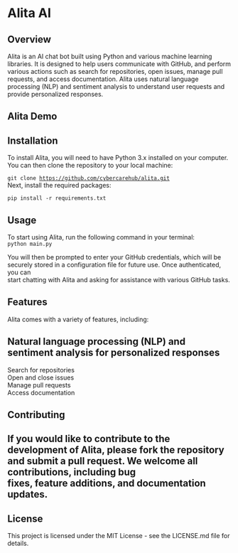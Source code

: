<h1>Alita AI</h1>
<h2>Overview</h2>
Alita is an AI chat bot built using Python and various machine learning libraries. It is designed to help users communicate with GitHub, and perform various actions such as search for repositories, open issues, manage pull requests, and access documentation. Alita uses natural language processing (NLP) and sentiment analysis to understand user requests and provide personalized responses.

<h2>Alita Demo<h2>

<h2>Installation</h2>
To install Alita, you will need to have Python 3.x installed on your computer. You can then clone the repository to your local machine:<br>

<code>git clone https://github.com/cybercarehub/alita.git</code> <br>
Next, install the required packages:<br>

<code>pip install -r requirements.txt</code><br>

<h2>Usage</h2>
To start using Alita, run the following command in your terminal:

<code>
python main.py</code><br>

You will then be prompted to enter your GitHub credentials, which will be securely stored in a configuration file for future use. Once authenticated, you can<br> start chatting with Alita and asking for assistance with various GitHub tasks.<br>

<h2>Features</h2>
Alita comes with a variety of features, including:<br>

<h2>Natural language processing (NLP) and sentiment analysis for personalized responses</h2>
Search for repositories<br>
Open and close issues<br>
Manage pull requests<br>
Access documentation<br>
  
<h2>Contributing<h2>
  
If you would like to contribute to the development of Alita, please fork the repository and submit a pull request. We welcome all contributions, including bug<br> fixes, feature additions, and documentation updates.<br>


<h2>License</h2>
This project is licensed under the MIT License - see the LICENSE.md file for details.
